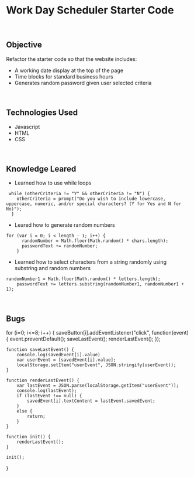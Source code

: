 # Work Day Scheduler Starter Code
<br>

## Objective 
Refactor the starter code so that the website includes:
* A working date display at the top of the page
* Time blocks for standard business hours 
* Generates random password given user selected criteria
<br>

## Technologies Used
* Javascript
* HTML
* CSS
<br>

## Knowledge Leared
* Learned how to use while loops 
```
 while (otherCriteria != "Y" && otherCriteria != "N") {
    otherCriteria = prompt("Do you wish to include lowercase, uppercase, numeric, and/or special characters? (Y for Yes and N for No)");
  }
```
* Leared how to generate random numbers 
```
for (var i = 0; i < length - 1; i++) {
      randomNumber = Math.floor(Math.random() * chars.length);
      passwordText += randomNumber;
    }
```
* Learned how to select characters from a string randomly using substring and random numbers
```
randomNumber1 = Math.floor(Math.random() * letters.length);
    passwordText += letters.substring(randomNumber1, randomNumber1 + 1);
```
<br>

## Bugs


for (i=0; i<=8; i++)  {
    saveButton[i].addEventListener("click", function(event) {
        event.preventDefault();
        saveLastEvent();
        renderLastEvent();
    });

    function saveLastEvent() {   
        console.log(savedEvent[i].value) 
        var userEvent = [savedEvent[i].value];
        localStorage.setItem("userEvent", JSON.stringify(userEvent));  
    }

    function renderLastEvent() {
        var lastEvent = JSON.parse(localStorage.getItem("userEvent"));
        console.log(lastEvent);
        if (lastEvent !== null) {
            savedEvent[i].textContent = lastEvent.savedEvent;
        }
        else {
            return;
        }
    }

    function init() {
        renderLastEvent();
    }

    init();
}
